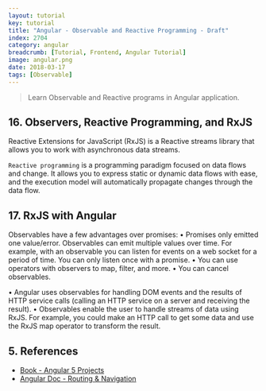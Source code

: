 ```yaml
---
layout: tutorial
key: tutorial
title: "Angular - Observable and Reactive Programming - Draft"
index: 2704
category: angular
breadcrumb: [Tutorial, Frontend, Angular Tutorial]
image: angular.png
date: 2018-03-17
tags: [Observable]
---
```


> Learn Observable and Reactive programs in Angular application.

## 16. Observers, Reactive Programming, and RxJS
Reactive Extensions for JavaScript (RxJS) is a Reactive streams library that allows you to work with asynchronous data streams.

`Reactive programming` is a programming paradigm focused on data flows and change. It allows you to express static or dynamic data flows with ease, and the execution model will automatically propagate changes through the data flow.

## 17. RxJS with Angular
Observables have a few advantages over promises:
• Promises only emitted one value/error. Observables can emit multiple values over time. For example, with an observable you can listen for events on a web socket for a period of time. You can only listen once with a promise.
• You can use operators with observers to map, filter, and more.
• You can cancel observables.

• Angular uses observables for handling DOM events and the results of HTTP service calls (calling an HTTP service on a server and receiving the result).
• Observables enable the user to handle streams of data using RxJS. For example, you could make an HTTP call to get some data and use the RxJS map operator to transform the result.

## 5. References
* [Book - Angular 5 Projects](https://www.amazon.com/Angular-Projects-Learn-Single-Applications/dp/148423278X)
* [Angular Doc - Routing & Navigation](https://angular.io/guide/router)
